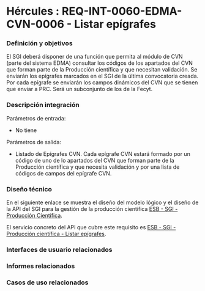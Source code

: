 # Hércules : REQ\-INT\-0060\-EDMA\-CVN\-0006 \- Listar epígrafes







### Definición y objetivos

El SGI deberá disponer de una función que permita al módulo de CVN (parte del sistema EDMA) consultar los códigos de los apartados del CVN que forman parte de la Producción científica y que necesitan validación. Se enviarán los epígrafes marcados en el SGI de la última convocatoria creada. Por cada epígrafe se enviarán los campos dinámicos del CVN que se tienen que enviar a PRC. Será un subconjunto de los de la Fecyt.

### Descripción integración

Parámetros de entrada:

* No tiene

Parámetros de salida:

* Listado de Epígrafes CVN. Cada epígrafe CVN estará formado por un código de uno de lo apartados del CVN que forman parte de la Producción científica y que necesita validación y por una lista de códigos de campos del epígrafe CVN.

### Diseño técnico

En el siguiente enlace se muestra el diseño del modelo lógico y el diseño de la API del SGI para la gestión de la producción científica [ESB \- SGI \- Producción Científica](/hercules/sgi-sistema-de-gestion-de-investigacion/diseno/componentes/sgi-esb/esb-sgi/esb-sgi-produccion-cientifica/index.md "/hercules/sgi-sistema-de-gestion-de-investigacion/diseno/componentes/sgi-esb/esb-sgi/esb-sgi-produccion-cientifica/index.md").

El servicio concreto del API que cubre este requisito es [ESB \- SGI \- Producción científica \- Listar epígrafes](/hercules/sgi-sistema-de-gestion-de-investigacion/diseno/componentes/sgi-esb/esb-sgi/esb-sgi-produccion-cientifica/esb-sgi-produccion-cientifica-listar-epigrafes.md "/hercules/sgi-sistema-de-gestion-de-investigacion/diseno/componentes/sgi-esb/esb-sgi/esb-sgi-produccion-cientifica/esb-sgi-produccion-cientifica-listar-epigrafes.md").

  








### Interfaces de usuario relacionados







### Informes relacionados







### Casos de uso relacionados









